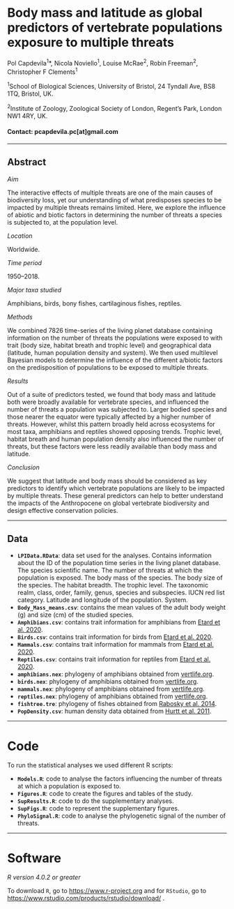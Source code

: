 # Body mass and latitude as global predictors of vertebrate populations exposure to multiple threats

Pol Capdevila<sup>1</sup>*, Nicola Noviello<sup>1</sup>, Louise McRae<sup>2</sup>, Robin Freeman<sup>2</sup>, Christopher F Clements<sup>1</sup>

<sup>1</sup>School of Biological Sciences, University of Bristol, 24 Tyndall Ave, BS8 1TQ, Bristol, UK. 

<sup>2</sup>Institute of Zoology, Zoological Society of London, Regent’s Park, London NW1 4RY, UK.

#### Contact: pcapdevila.pc[at]gmail.com

---

## Abstract

_Aim_

The interactive effects of multiple threats are one of the main causes of biodiversity loss, yet our understanding of what predisposes species to be impacted by multiple threats remains limited. Here, we explore the influence of abiotic and biotic factors in determining the number of threats a species is subjected to, at the population level. 

_Location_

Worldwide.

_Time period_

1950–2018.

_Major taxa studied_

Amphibians, birds, bony fishes, cartilaginous fishes, reptiles. 

_Methods_

We combined 7826 time-series of the living planet database containing information on the number of threats the populations were exposed to with trait (body size, habitat breath and trophic level) and geographical data (latitude, human population density and system). We then used multilevel Bayesian models to determine the influence of the different a/biotic factors on the predisposition of populations to be exposed to multiple threats.

_Results_

Out of a suite of predictors tested, we found that body mass and latitude both were broadly available for vertebrate species, and influenced the number of threats a population was subjected to. Larger bodied species and those nearer the equator were typically affected by a higher number of threats. However, whilst this pattern broadly held across ecosystems for most taxa, amphibians and reptiles showed opposing trends. Trophic level, habitat breath and human population density also influenced the number of threats, but these factors were less readily available than body mass and latitude. 

_Conclusion_

We suggest that latitude and body mass should be considered as key predictors to identify which vertebrate populations are likely to be impacted by multiple threats. These general predictors can help to better understand the impacts of the Anthropocene on global vertebrate biodiversity and design effective conservation policies.

---

## Data

- __`LPIData.RData`__: data set used for the analyses. Contains information about the ID of the population time series in the living planet database. The species scientific name. The number of threats at which the population is exposed. The body mass of the species. The body size of the species. The habitat breadth. The trophic level. The taxonomic realm, class, order, family, genus, species and subspecies. IUCN red list category. Latitude and longitude of the population. System.   
- __`Body_Mass_means.csv`__: contains the mean values of the adult body weight (g) and size (cm) of the studied species.
- __`Amphibians.csv`__: contains trait information for amphibians from [Etard et al. 2020](https://doi.org/10.1111/geb.13184).
- __`Birds.csv`__: contains trait information for birds from [Etard et al. 2020](https://doi.org/10.1111/geb.13184).
- __`Mammals.csv`__: contains trait information for mammals from [Etard et al. 2020](https://doi.org/10.1111/geb.13184).
- __`Reptiles.csv`__: contains trait information for reptiles from [Etard et al. 2020](https://doi.org/10.1111/geb.13184).
- __`amphibians.nex`__: phylogeny of amphibians obtained from [vertlife.org](https://vertlife.org/).  
- __`birds.nex`__: phylogeny of amphibians obtained from [vertlife.org](https://vertlife.org/).  
- __`mammals.nex`__: phylogeny of amphibians obtained from [vertlife.org](https://vertlife.org/).
- __`reptiles.nex`__: phylogeny of amphibians obtained from [vertlife.org](https://vertlife.org/).
- __`fishtree.tre`__: phylogeny of fishes obtained from [Rabosky et al. 2014](https://www.nature.com/articles/s41586-018-0273-1).
- __`PopDensity.csv`__: human density data obtained from [Hurtt et al. 2011](https://link.springer.com/article/10.1007/s10584-011-0153-2).

---

# Code

To run the statistical analyses we used different R scripts: 

- __`Models.R`__: code to analyse the factors influencing the number of threats at which a population is exposed to.
- __`Figures.R`__: code to create the figures and tables of the study. 
- __`SupResults.R`__: code to do the supplementary analyses. 
- __`SupFigs.R`__: code to represent the supplementary figures. 
- __`PhyloSignal.R`__: code to analyse the phylogenetic signal of the number of threats. 

---

# Software

_R version 4.0.2 or greater_

To download `R`, go to https://www.r-project.org and for `RStudio`, go to https://www.rstudio.com/products/rstudio/download/ .
